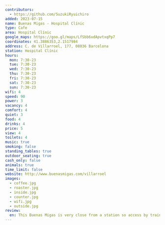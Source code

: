 ```yaml
---
contributors:
  - https://github.com/SuzukiRyuichiro
added: 2023-07-15
name: Buenas Migas - Hospital Clínic
type: Cafe
area: Hospital Clínic
google_maps: https://goo.gl/maps/LfSbb6xdApvtxqPp7
coordinates: 41.3886353,2.1517984
address: C. de Villarroel, 177, 08036 Barcelona
station: Hospital Clínic
hours:
  mon: 7:30-23
  tue: 7:30-23
  wed: 7:30-23
  thu: 7:30-23
  fri: 7:30-23
  sat: 7:30-23
  sun: 7:30-23
wifi: 4
speed: 90
power: 3
vacancy: 4
comfort: 4
quiet: 3
food: 4
drinks: 4
price: 5
view: 4
toilets: 4
music: true
smoking: false
standing_tables: true
outdoor_seating: true
cash_only: false
animals: true
time_limit: false
website: http://www.buenasmigas.com/villarroel
images:
  - coffee.jpg
  - roaster.jpg
  - inside.jpg
  - counter.jpg
  - wifi.jpg
  - outside.jpg
review:
  en: This Buenas Migas is very close from a station so access by train is amazing. There are only 8 tables by the wall that has power outlet. The food selection is not the best but has enough things if you need a quick bite. The coffee tasted little off for the one I ordered but maybe it was just a one off. The music was bit loud, and they were playing a lot of bossa nova mix of popular pop songs, so if you're easily distracted and can't stop the urge of singing along, make sure to bring a ANC headphone. And maybe not the best place to make calls for that reason.
---
```

